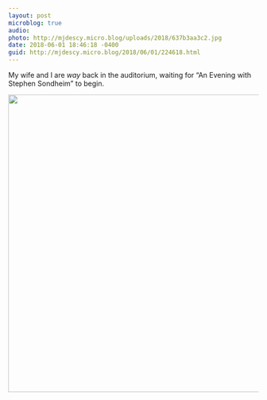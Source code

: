 ```yaml
---
layout: post
microblog: true
audio: 
photo: http://mjdescy.micro.blog/uploads/2018/637b3aa3c2.jpg
date: 2018-06-01 18:46:18 -0400
guid: http://mjdescy.micro.blog/2018/06/01/224618.html
---
```

My wife and I are _way_ back in the auditorium, waiting for “An Evening with Stephen Sondheim” to begin.

<img src="http://mjdescy.micro.blog/uploads/2018/637b3aa3c2.jpg" width="600" height="600" />
